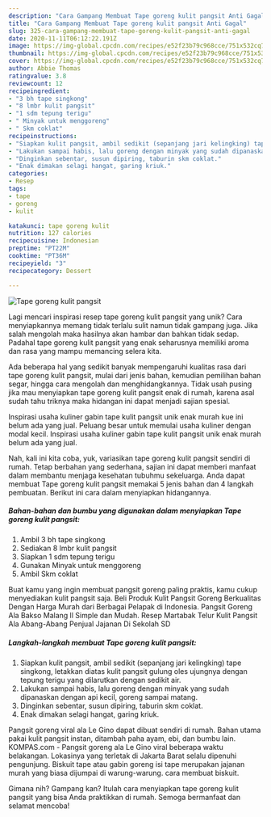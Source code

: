 ```yaml
---
description: "Cara Gampang Membuat Tape goreng kulit pangsit Anti Gagal"
title: "Cara Gampang Membuat Tape goreng kulit pangsit Anti Gagal"
slug: 325-cara-gampang-membuat-tape-goreng-kulit-pangsit-anti-gagal
date: 2020-11-11T06:12:22.191Z
image: https://img-global.cpcdn.com/recipes/e52f23b79c968cce/751x532cq70/tape-goreng-kulit-pangsit-foto-resep-utama.jpg
thumbnail: https://img-global.cpcdn.com/recipes/e52f23b79c968cce/751x532cq70/tape-goreng-kulit-pangsit-foto-resep-utama.jpg
cover: https://img-global.cpcdn.com/recipes/e52f23b79c968cce/751x532cq70/tape-goreng-kulit-pangsit-foto-resep-utama.jpg
author: Abbie Thomas
ratingvalue: 3.8
reviewcount: 12
recipeingredient:
- "3 bh tape singkong"
- "8 lmbr kulit pangsit"
- "1 sdm tepung terigu"
- " Minyak untuk menggoreng"
- " Skm coklat"
recipeinstructions:
- "Siapkan kulit pangsit, ambil sedikit (sepanjang jari kelingking) tape singkong, letakkan diatas kulit pangsit gulung oles ujungnya dengan tepung terigu yang dilarutkan dengan sedikit air."
- "Lakukan sampai habis, lalu goreng dengan minyak yang sudah dipanaskan dengan api kecil, goreng sampai matang."
- "Dinginkan sebentar, susun dipiring, taburin skm coklat."
- "Enak dimakan selagi hangat, garing kriuk."
categories:
- Resep
tags:
- tape
- goreng
- kulit

katakunci: tape goreng kulit 
nutrition: 127 calories
recipecuisine: Indonesian
preptime: "PT22M"
cooktime: "PT36M"
recipeyield: "3"
recipecategory: Dessert

---
```



![Tape goreng kulit pangsit](https://img-global.cpcdn.com/recipes/e52f23b79c968cce/751x532cq70/tape-goreng-kulit-pangsit-foto-resep-utama.jpg)

Lagi mencari inspirasi resep tape goreng kulit pangsit yang unik? Cara menyiapkannya memang tidak terlalu sulit namun tidak gampang juga. Jika salah mengolah maka hasilnya akan hambar dan bahkan tidak sedap. Padahal tape goreng kulit pangsit yang enak seharusnya memiliki aroma dan rasa yang mampu memancing selera kita.

Ada beberapa hal yang sedikit banyak mempengaruhi kualitas rasa dari tape goreng kulit pangsit, mulai dari jenis bahan, kemudian pemilihan bahan segar, hingga cara mengolah dan menghidangkannya. Tidak usah pusing jika mau menyiapkan tape goreng kulit pangsit enak di rumah, karena asal sudah tahu triknya maka hidangan ini dapat menjadi sajian spesial.

Inspirasi usaha kuliner gabin tape kulit pangsit unik enak murah kue ini belum ada yang jual. Peluang besar untuk memulai usaha kuliner dengan modal kecil. Inspirasi usaha kuliner gabin tape kulit pangsit unik enak murah belum ada yang jual.


Nah, kali ini kita coba, yuk, variasikan tape goreng kulit pangsit sendiri di rumah. Tetap berbahan yang sederhana, sajian ini dapat memberi manfaat dalam membantu menjaga kesehatan tubuhmu sekeluarga. Anda dapat membuat Tape goreng kulit pangsit memakai 5 jenis bahan dan 4 langkah pembuatan. Berikut ini cara dalam menyiapkan hidangannya.

<!--inarticleads1-->

##### Bahan-bahan dan bumbu yang digunakan dalam menyiapkan Tape goreng kulit pangsit:

1. Ambil 3 bh tape singkong
1. Sediakan 8 lmbr kulit pangsit
1. Siapkan 1 sdm tepung terigu
1. Gunakan  Minyak untuk menggoreng
1. Ambil  Skm coklat


Buat kamu yang ingin membuat pangsit goreng paling praktis, kamu cukup menyediakan kulit pangsit saja. Beli Produk Kulit Pangsit Goreng Berkualitas Dengan Harga Murah dari Berbagai Pelapak di Indonesia. Pangsit Goreng Ala Bakso Malang ll Simple dan Mudah. Resep Martabak Telur Kulit Pangsit Ala Abang-Abang Penjual Jajanan Di Sekolah SD 

<!--inarticleads2-->

##### Langkah-langkah membuat Tape goreng kulit pangsit:

1. Siapkan kulit pangsit, ambil sedikit (sepanjang jari kelingking) tape singkong, letakkan diatas kulit pangsit gulung oles ujungnya dengan tepung terigu yang dilarutkan dengan sedikit air.
1. Lakukan sampai habis, lalu goreng dengan minyak yang sudah dipanaskan dengan api kecil, goreng sampai matang.
1. Dinginkan sebentar, susun dipiring, taburin skm coklat.
1. Enak dimakan selagi hangat, garing kriuk.


Pangsit goreng viral ala Le Gino dapat dibuat sendiri di rumah. Bahan utama pakai kulit pangsit instan, ditambah paha ayam, ebi, dan bumbu lain. KOMPAS.com - Pangsit goreng ala Le Gino viral beberapa waktu belakangan. Lokasinya yang terletak di Jakarta Barat selalu dipenuhi pengunjung. Biskuit tape atau gabin goreng isi tape merupakan jajanan murah yang biasa dijumpai di warung-warung. cara membuat biskuit. 

Gimana nih? Gampang kan? Itulah cara menyiapkan tape goreng kulit pangsit yang bisa Anda praktikkan di rumah. Semoga bermanfaat dan selamat mencoba!

